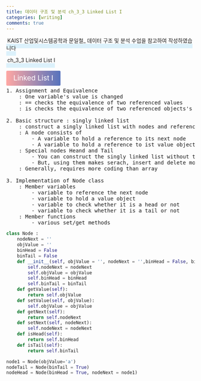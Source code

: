 ```yaml
---
title: 데이터 구조 및 분석 ch_3_3 Linked List I
categories: [writing] 
comments: true
---
```

<p><span style="border-bottom: 12px solid #dcf1fb; padding: 0 0 0 0.2em;">KAIST 산업및시스템공학과 문일철_ 데이터 구조 및 분석 수업을 참고하여 작성하였습니다</span></p>
<p><span style="border-bottom: 12px solid #dcf1fb; padding: 0 0 0 0.2em;">ch_3_3 Linked List I</span></p>

<html lang="en">
<head>
    <meta charset="UTF-8">
    <title>정의</title>
</head>
<body>

<pre>
</pre>

<p><span style="background: linear-gradient(to right, #ffa7a3, #5673bd); padding: 0.43em 1em; font-size: 19px; border-radius: 3px; color: #ffffff;">Linked List I</span></p>

<pre>
1. Assignment and Equivalence
    : One variable's value is changed
    : == checks the equivalence of two referenced values
    : is checks the equivalence of two referenced objects's IDs

2. Basic structure : singly linked list
    : construct a singly linked list with nodes and reference
    : A node consists of
        - A variable to hold a reference to its next node
        - A variable to hold a reference to ist value object
    : Special nodes Heand and Tail
        - You can construct the singly linked list without them
        - But, using them makes serach, insert and delete more convenient
    : Generally, requires more coding than array

3. Implementation of Node class
    : Member variables
        - variable to reference the next node
        - variable to hold a value object
        - variable to check whether it is a head or not
        - variable to check whether it is a tail or not
    : Member functions
        - various set/get methods
</pre>
</body>
</html>

```python
class Node :
    nodeNext = ''
    objValue = ''
    binHead = False
    binTail = False
    def __init__(self, objValue = '', nodeNext = '',binHead = False, binTail = False):
        self.nodeNext = nodeNext
        self.objValue = objValue
        self.binHead = binHead
        self.binTail = binTail
    def getValue(self):
        return self.objValue
    def setValue(self, objValue):
        self.objValue = objValue
    def getNext(self):
        return self.nodeNext
    def setNext(self, nodeNext):
        self.nodeNext = nodeNext
    def isHead(self):
        return self.binHead
    def isTail(self):
        return self.binTail

node1 = Node(objValue='a')
nodeTail = Node(binTail = True)
nodeHead = Node(binHead = True, nodeNext = node1)
```